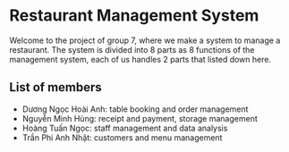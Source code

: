 # Restaurant Management System

Welcome to the project of group 7, where we make a system to manage a restaurant. The system is divided into 8 parts as 8 functions of the management system, each of us handles 2 parts that listed down here.

## List of members

- Dương Ngọc Hoài Anh: table booking and order management
- Nguyễn Minh Hùng: receipt and payment, storage management
- Hoàng Tuấn Ngọc: staff management and data analysis
- Trần Phi Anh Nhật: customers and menu management
